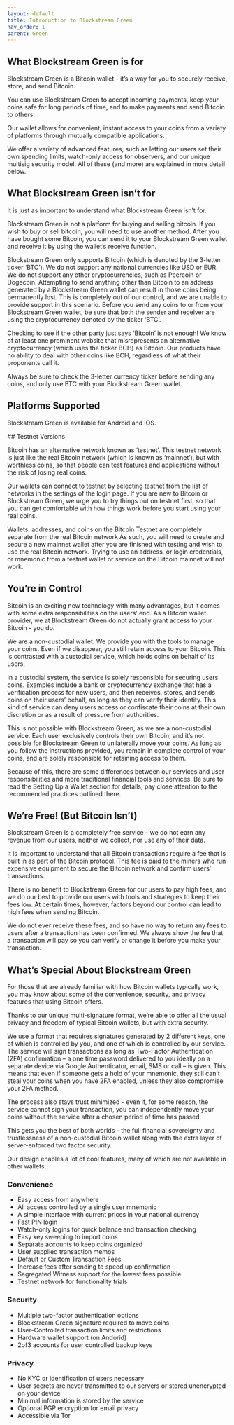 ```yaml
---
layout: default
title: Introduction to Blockstream Green
nav_order: 1
parent: Green
--- 
```


## What Blockstream Green is for

Blockstream Green is a Bitcoin wallet - it’s a way for you to securely receive, store, and send Bitcoin.

You can use Blockstream Green to accept incoming payments, keep your coins safe for long periods of time, and to make payments and send Bitcoin to others.

Our wallet allows for convenient, instant access to your coins from a variety of platforms through mutually compatible applications.

We offer a variety of advanced features, such as letting our users set their own spending limits, watch-only access for observers, and our unique multisig security model. All of these (and more) are explained in more detail below.


## What Blockstream Green isn’t for

It is just as important to understand what Blockstream Green isn’t for.

Blockstream Green is not a platform for buying and selling bitcoin. If you wish to buy or sell bitcoin, you will need to use another method. After you have bought some Bitcoin, you can send it to your Blockstream Green wallet and receive it by using the wallet’s receive function.

Blockstream Green only supports Bitcoin (which is denoted by the 3-letter ticker ‘BTC’). We do not support any national currencies like USD or EUR. We do not support any other cryptocurrencies, such as Peercoin or Dogecoin. Attempting to send anything other than Bitcoin to an address generated by a Blockstream Green wallet can result in those coins being permanently lost. This is completely out of our control, and we are unable to provide support in this scenario. Before you send any coins to or from your Blockstream Green wallet, be sure that both the sender and receiver are using the cryptocurrency denoted by the ticker ‘BTC’.

Checking to see if the other party just says ‘Bitcoin’ is not enough! We know of at least one prominent website that misrepresents an alternative cryptocurrency (which uses the ticker BCH) as Bitcoin. Our products have no ability to deal with other coins like BCH, regardless of what their proponents call it.

Always be sure to check the 3-letter currency ticker before sending any coins, and only use BTC with your Blockstream Green wallet.


## Platforms Supported

Blockstream Green is available for Android and iOS.


## Testnet Versions

Bitcoin has an alternative network known as ‘testnet’. This testnet network is just like the real Bitcoin network (which is known as ‘mainnet’), but with worthless coins, so that people can test features and applications without the risk of losing real coins.

Our wallets can connect to testnet by selecting testnet from the list of networks in the settings of the login page. If you are new to Bitcoin or Blockstream Green, we urge you to try things out on testnet first, so that you can get comfortable with how things work before you start using your real coins.

Wallets, addresses, and coins on the Bitcoin Testnet are completely separate from the real Bitcoin network As such, you will need to create and secure a new mainnet wallet after you are finished with testing and wish to use the real Bitcoin network. Trying to use an address, or login credentials, or mnemonic from a testnet wallet or service on the Bitcoin mainnet will not work.


## You’re in Control

Bitcoin is an exciting new technology with many advantages, but it comes with some extra responsibilities on the users’ end. As a Bitcoin wallet provider, we at Blockstream Green do not actually grant access to your Bitcoin - you do.

We are a non-custodial wallet. We provide you with the tools to manage your coins. Even if we disappear, you still retain access to your Bitcoin. This is contrasted with a custodial service, which holds coins on behalf of its users.

In a custodial system, the service is solely responsible for securing users coins. Examples include a bank or cryptocurrency exchange that has a verification process for new users, and then receives, stores, and sends coins on their users’ behalf, as long as they can verify their identity. This kind of service can deny users access or confiscate their coins at their own discretion or as a result of pressure from authorities.

This is not possible with Blockstream Green, as we are a non-custodial service. Each user exclusively controls their own Bitcoin, and it’s not possible for Blockstream Green to unilaterally move your coins. As long as you follow the instructions provided, you remain in complete control of your coins, and are solely responsible for retaining access to them.

Because of this, there are some differences between our services and user responsibilities and more traditional financial tools and services. Be sure to read the Setting Up a Wallet section for details; pay close attention to the recommended practices outlined there.


## We’re Free! (But Bitcoin Isn’t)

Blockstream Green is a completely free service - we do not earn any revenue from our users, neither we collect, nor use any of their data.

It is important to understand that all Bitcoin transactions require a fee that is built in as part of the Bitcoin protocol. This fee is paid to the miners who run expensive equipment to secure the Bitcoin network and confirm users’ transactions.

There is no benefit to Blockstream Green for our users to pay high fees, and we do our best to provide our users with tools and strategies to keep their fees low. At certain times, however, factors beyond our control can lead to high fees when sending Bitcoin.

We do not ever receive these fees, and so have no way to return any fees to users after a transaction has been confirmed. We always show the fee that a transaction will pay so you can verify or change it before you make your transaction.


## What’s Special About Blockstream Green

For those that are already familiar with how Bitcoin wallets typically work, you may know about some of the convenience, security, and privacy features that using Bitcoin offers.

Thanks to our unique multi-signature format, we’re able to offer all the usual privacy and freedom of typical Bitcoin wallets, but with extra security.

We use a format that requires signatures generated by 2 different keys, one of which is controlled by you, and one of which is controlled by our service. The service will sign transactions as long as Two-Factor Authentication (2FA) confirmation – a one time password delivered to you ideally on a separate device via Google Authenticator, email, SMS or call – is given. This means that even if someone gets a hold of your mnemonic, they still can’t steal your coins when you have 2FA enabled, unless they also compromise your 2FA method.

The process also stays trust minimized - even if, for some reason, the service cannot sign your transaction, you can independently move your coins without the service after a chosen period of time has passed.

This gets you the best of both worlds - the full financial sovereignty and trustlessness of a non-custodial Bitcoin wallet along with the extra layer of server-enforced two factor security.

Our design enables a lot of cool features, many of which are not available in other wallets:


### Convenience
- Easy access from anywhere
- All access controlled by a single user mnemonic
- A simple interface with current prices in your national currency
- Fast PIN login
- Watch-only logins for quick balance and transaction checking
- Easy key sweeping to import coins
- Separate accounts to keep coins organized
- User supplied transaction memos
- Default or Custom Transaction Fees
- Increase fees after sending to speed up confirmation 
- Segregated Witness support for the lowest fees possible
- Testnet network for functionality trials

### Security
- Multiple two-factor authentication options
- Blockstream Green signature required to move coins
- User-Controlled transaction limits and restrictions
- Hardware wallet support (on Andorid)
- 2of3 accounts for user controlled backup keys

### Privacy
- No KYC or identification of users necessary
- User secrets are never transmitted to our servers or stored unencrypted on your device
- Minimal information is stored by the service
- Optional PGP encryption for email privacy
- Accessible via Tor
